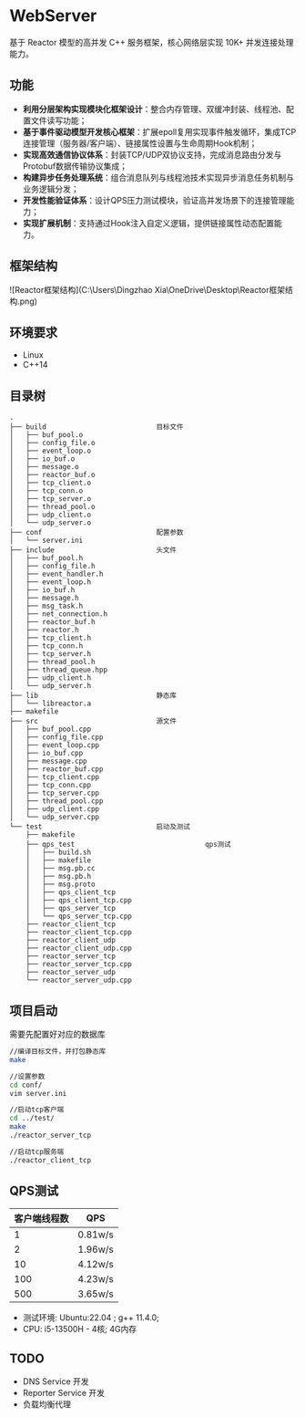 # WebServer
基于 Reactor 模型的高并发 C++ 服务框架，核心网络层实现 10K+ 并发连接处理能力。

## 功能
* **利用分层架构实现模块化框架设计**：整合内存管理、双缓冲封装、线程池、配置文件读写功能；
* **基于事件驱动模型开发核心框架**：扩展epoll复用实现事件触发循环，集成TCP连接管理（服务器/客户端）、链接属性设置与生命周期Hook机制；
* **实现高效通信协议体系**：封装TCP/UDP双协议支持，完成消息路由分发与Protobuf数据传输协议集成；
* **构建异步任务处理系统**：组合消息队列与线程池技术实现异步消息任务机制与业务逻辑分发；
* **开发性能验证体系**：设计QPS压力测试模块，验证高并发场景下的连接管理能力；
* **实现扩展机制**：支持通过Hook注入自定义逻辑，提供链接属性动态配置能力。

## 框架结构

![Reactor框架结构](C:\Users\Dingzhao Xia\OneDrive\Desktop\Reactor框架结构.png)

## 环境要求
* Linux
* C++14

## 目录树
```
.
├── build							目标文件
│   ├── buf_pool.o
│   ├── config_file.o
│   ├── event_loop.o
│   ├── io_buf.o
│   ├── message.o
│   ├── reactor_buf.o
│   ├── tcp_client.o
│   ├── tcp_conn.o
│   ├── tcp_server.o
│   ├── thread_pool.o
│   ├── udp_client.o
│   └── udp_server.o
├── conf							配置参数
│   └── server.ini
├── include							头文件
│   ├── buf_pool.h
│   ├── config_file.h
│   ├── event_handler.h
│   ├── event_loop.h
│   ├── io_buf.h
│   ├── message.h
│   ├── msg_task.h
│   ├── net_connection.h
│   ├── reactor_buf.h
│   ├── reactor.h
│   ├── tcp_client.h
│   ├── tcp_conn.h
│   ├── tcp_server.h
│   ├── thread_pool.h
│   ├── thread_queue.hpp
│   ├── udp_client.h
│   └── udp_server.h
├── lib								静态库
│   └── libreactor.a
├── makefile
├── src								源文件
│   ├── buf_pool.cpp
│   ├── config_file.cpp
│   ├── event_loop.cpp
│   ├── io_buf.cpp
│   ├── message.cpp
│   ├── reactor_buf.cpp
│   ├── tcp_client.cpp
│   ├── tcp_conn.cpp
│   ├── tcp_server.cpp
│   ├── thread_pool.cpp
│   ├── udp_client.cpp
│   └── udp_server.cpp
└── test							启动及测试
    ├── makefile
    ├── qps_test								qps测试
    │   ├── build.sh
    │   ├── makefile
    │   ├── msg.pb.cc
    │   ├── msg.pb.h
    │   ├── msg.proto
    │   ├── qps_client_tcp
    │   ├── qps_client_tcp.cpp
    │   ├── qps_server_tcp
    │   └── qps_server_tcp.cpp
    ├── reactor_client_tcp
    ├── reactor_client_tcp.cpp
    ├── reactor_client_udp
    ├── reactor_client_udp.cpp
    ├── reactor_server_tcp
    ├── reactor_server_tcp.cpp
    ├── reactor_server_udp
    └── reactor_server_udp.cpp

```


## 项目启动
需要先配置好对应的数据库
```bash
//编译目标文件，并打包静态库
make 

//设置参数
cd conf/
vim server.ini

//启动tcp客户端
cd ../test/
make
./reactor_server_tcp

//启动tcp服务端
./reactor_client_tcp
```

## QPS测试
| 客户端线程数 | QPS     |
| ------------ | ------- |
| 1            | 0.81w/s |
| 2            | 1.96w/s |
| 10           | 4.12w/s |
| 100          | 4.23w/s |
| 500          | 3.65w/s |

* 测试环境: Ubuntu:22.04 ; g++ 11.4.0; 
* CPU: i5-13500H - 4核; 4G内存 

## TODO
* DNS Service 开发
* Reporter Service 开发
* 负载均衡代理


